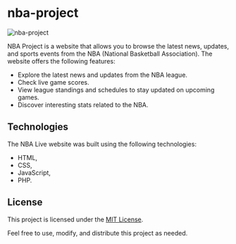 # nba-project

![nba-project](https://github.com/kamilczernuszka/nba-project/assets/139373087/11fcbfa1-57fc-489a-a1da-8303022ffb08)

NBA Project is a website that allows you to browse the latest news, updates, and sports events from the NBA (National Basketball Association). The website offers the following features:

- Explore the latest news and updates from the NBA league.
- Check live game scores.
- View league standings and schedules to stay updated on upcoming games.
- Discover interesting stats related to the NBA.

## Technologies

The NBA Live website was built using the following technologies:

- HTML,
- CSS,
- JavaScript,
- PHP.

## License

This project is licensed under the [MIT License](LICENSE).

Feel free to use, modify, and distribute this project as needed.


